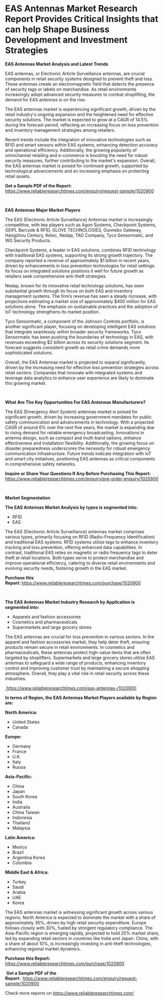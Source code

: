 <p><h1>EAS Antennas Market Research Report Provides Critical Insights that can help Shape Business Development and Investment Strategies</h1></p><p><strong>EAS Antennas Market Analysis and Latest Trends</strong></p>
<p><p>EAS antennas, or Electronic Article Surveillance antennas, are crucial components in retail security systems designed to prevent theft and loss. These antennas create an electromagnetic field that detects the presence of security tags or labels on merchandise. As retail environments increasingly adopt advanced security measures to combat shoplifting, the demand for EAS antennas is on the rise.</p><p>The EAS antennas market is experiencing significant growth, driven by the retail industry's ongoing expansion and the heightened need for effective security solutions. The market is expected to grow at a CAGR of 14.5% during the forecast period, reflecting an increasing focus on loss prevention and inventory management strategies among retailers. </p><p>Recent trends include the integration of innovative technologies such as RFID and smart sensors within EAS systems, enhancing detection accuracy and operational efficiency. Additionally, the growing popularity of omnichannel retailing and e-commerce is boosting the need for robust security measures, further contributing to the market's expansion. Overall, the EAS antennas market is poised for continued growth, supported by technological advancements and an increasing emphasis on protecting retail assets.</p></p>
<p><strong>Get a Sample PDF of the Report:&nbsp;</strong> <a href="https://www.reliableresearchtimes.com/enquiry/request-sample/1020900?utm_campaign=3287&utm_medium=2&utm_source=Github&utm_content=ia&utm_term=21032025&utm_id=eas-antennas">https://www.reliableresearchtimes.com/enquiry/request-sample/1020900</a></p>
<p>&nbsp;</p>
<p><strong>EAS Antennas Major Market Players</strong></p>
<p><p>The EAS (Electronic Article Surveillance) Antennas market is increasingly competitive, with key players such as Agon Systems, Checkpoint Systems, GEIPL Barcode & RFID, GLOVE TECHNOLOGIES, Gunnebo Gateway, Hangzhou Century, Ketec, Nedap, TAG Company, Tyco Sensormatic, and WG Security Products. </p><p>Checkpoint Systems, a leader in EAS solutions, combines RFID technology with traditional EAS systems, supporting its strong growth trajectory. The company reported a revenue of approximately $1 billion in recent years, driven by enhancements in loss prevention technologies for retail settings. Its focus on integrated solutions positions it well for future growth as retailers seek comprehensive anti-theft strategies.</p><p>Nedap, known for its innovative retail technology solutions, has seen substantial growth through its focus on both EAS and inventory management systems. The firm’s revenue has seen a steady increase, with projections estimating a market size of approximately $400 million for EAS solutions alone. The emphasis on sustainable practices and the adoption of IoT technology strengthens its market position.</p><p>Tyco Sensormatic, a component of the Johnson Controls portfolio, is another significant player, focusing on developing intelligent EAS solutions that integrate seamlessly within broader security frameworks. Tyco Sensormatic has been pushing the boundaries of technology in EAS, with revenues exceeding $2 billion across its security solutions segment. Its forecast suggests consistent growth as retail crime demands more sophisticated solutions.</p><p>Overall, the EAS Antennas market is projected to expand significantly, driven by the increasing need for effective loss prevention strategies across retail sectors. Companies that innovate with integrated systems and leverage data analytics to enhance user experience are likely to dominate this growing market.</p></p>
<p>&nbsp;</p>
<p><strong>What Are The Key Opportunities For EAS Antennas Manufacturers?</strong></p>
<p><p>The EAS (Emergency Alert System) antennas market is poised for significant growth, driven by increasing government mandates for public safety communication and advancements in technology. With a projected CAGR of around 6% over the next five years, the market is expanding due to rising demand for reliable emergency broadcasting. Innovations in antenna design, such as compact and multi-band options, enhance effectiveness and installation flexibility. Additionally, the growing focus on disaster preparedness underscores the necessity for robust emergency communication infrastructure. Future trends indicate integration with IoT and smart city initiatives, positioning EAS antennas as critical components in comprehensive safety networks.</p></p>
<p><strong>Inquire or Share Your Questions If Any Before Purchasing This Report:</strong> <a href="https://www.reliableresearchtimes.com/enquiry/pre-order-enquiry/1020900?utm_campaign=3287&utm_medium=2&utm_source=Github&utm_content=ia&utm_term=21032025&utm_id=eas-antennas">https://www.reliableresearchtimes.com/enquiry/pre-order-enquiry/1020900</a></p>
<p>&nbsp;</p>
<p><strong>Market Segmentation</strong></p>
<p><strong>The EAS Antennas Market Analysis by types is segmented into:</strong></p>
<p><ul><li>RFID</li><li>EAS</li></ul></p>
<p><p>The EAS (Electronic Article Surveillance) antennas market comprises various types, primarily focusing on RFID (Radio-Frequency Identification) and traditional EAS systems. RFID systems utilize tags to enhance inventory tracking and loss prevention, offering enhanced data capabilities. In contrast, traditional EAS relies on magnetic or radio frequency tags to deter theft at retail locations. Both types serve to protect merchandise and improve operational efficiency, catering to diverse retail environments and evolving security needs, fostering growth in the EAS market.</p></p>
<p><strong>Purchase this Report:&nbsp;</strong><a href="https://www.reliableresearchtimes.com/purchase/1020900?utm_campaign=3287&utm_medium=2&utm_source=Github&utm_content=ia&utm_term=21032025&utm_id=eas-antennas">https://www.reliableresearchtimes.com/purchase/1020900</a></p>
<p>&nbsp;</p>
<p><strong>The EAS Antennas Market Industry Research by Application is segmented into:</strong></p>
<p><ul><li>Apparels and fashion accessories</li><li>Cosmetics and pharmaceuticals</li><li>Supermarkets and large grocery stores</li></ul></p>
<p><p>The EAS antennas are crucial for loss prevention in various sectors. In the apparel and fashion accessories market, they help deter theft, ensuring products remain secure in retail environments. In cosmetics and pharmaceuticals, these antennas protect high-value items that are often targeted by shoplifters. Supermarkets and large grocery stores utilize EAS antennas to safeguard a wide range of products, enhancing inventory control and improving customer trust by maintaining a secure shopping atmosphere. Overall, they play a vital role in retail security across these industries.</p></p>
<p><a href="https://www.reliableresearchtimes.com/eas-antennas-r1020900?utm_campaign=3287&utm_medium=2&utm_source=Github&utm_content=ia&utm_term=21032025&utm_id=eas-antennas">&nbsp;https://www.reliableresearchtimes.com/eas-antennas-r1020900</a></p>
<p><strong>In terms of Region, the EAS Antennas Market Players available by Region are:</strong></p>
<p>
    <p> <strong> North America: </strong>
        <ul>
            <li>United States</li>
            <li>Canada</li>
        </ul>
        </p> 
    <p> <strong> Europe: </strong>
        <ul>
            <li>Germany</li>
            <li>France</li>
            <li>U.K.</li>
            <li>Italy</li>
            <li>Russia</li>
        </ul>
        </p> 
    <p> <strong> Asia-Pacific: </strong>
        <ul>
            <li>China</li>
            <li>Japan</li>
            <li>South Korea</li>
            <li>India</li>
            <li>Australia</li>
            <li>China Taiwan</li>
            <li>Indonesia</li>
            <li>Thailand</li>
            <li>Malaysia</li>
        </ul>
        </p> 
    <p> <strong> Latin America: </strong>
        <ul>
            <li>Mexico</li>
            <li>Brazil</li>
            <li>Argentina Korea</li>
            <li>Colombia</li>
        </ul>
        </p> 
    <p> <strong> Middle East & Africa: </strong>
        <ul>
            <li>Turkey</li>
            <li>Saudi</li>
            <li>Arabia</li>
            <li>UAE</li>
            <li>Korea</li>
        </ul>
    </p>
    </p>
<p><p>The EAS antennas market is witnessing significant growth across various regions. North America is expected to dominate the market with a share of approximately 35%, driven by high retail security expenditure. Europe follows closely with 30%, fueled by stringent regulatory compliance. The Asia-Pacific region is emerging rapidly, projected to hold 25% market share, led by expanding retail sectors in countries like India and Japan. China, with a share of about 10%, is increasingly investing in anti-theft technologies, enhancing regional market dynamics.</p></p>
<p><strong>Purchase this Report: </strong><a href="https://www.reliableresearchtimes.com/purchase/1020900?utm_campaign=3287&utm_medium=2&utm_source=Github&utm_content=ia&utm_term=21032025&utm_id=eas-antennas">https://www.reliableresearchtimes.com/purchase/1020900</a></p>
<p>&nbsp;<strong>Get a Sample PDF of the Report:&nbsp;&nbsp;</strong><a href="https://www.reliableresearchtimes.com/enquiry/request-sample/1020900?utm_campaign=3287&utm_medium=2&utm_source=Github&utm_content=ia&utm_term=21032025&utm_id=eas-antennas">https://www.reliableresearchtimes.com/enquiry/request-sample/1020900</a></p>
<p><strong></strong></p>
<p>Check more reports on <a href="https://www.reliableresearchtimes.com/?utm_campaign=3287&utm_medium=2&utm_source=Github&utm_content=ia&utm_term=21032025&utm_id=eas-antennas">https://www.reliableresearchtimes.com/</a></p>